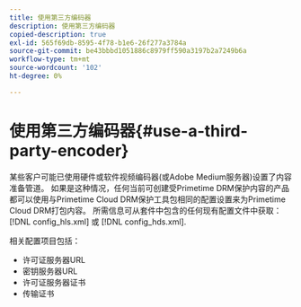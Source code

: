 ```yaml
---
title: 使用第三方编码器
description: 使用第三方编码器
copied-description: true
exl-id: 565f69db-8595-4f78-b1e6-26f277a3784a
source-git-commit: be43bbbd1051886c8979ff590a3197b2a7249b6a
workflow-type: tm+mt
source-wordcount: '102'
ht-degree: 0%

---
```


# 使用第三方编码器{#use-a-third-party-encoder}

某些客户可能已使用硬件或软件视频编码器(或Adobe Medium服务器)设置了内容准备管道。 如果是这种情况，任何当前可创建受Primetime DRM保护内容的产品都可以使用与Primetime Cloud DRM保护工具包相同的配置设置来为Primetime Cloud DRM打包内容。 所需信息可从套件中包含的任何现有配置文件中获取： [!DNL config_hls.xml] 或 [!DNL config_hds.xml].

相关配置项目包括：

* 许可证服务器URL
* 密钥服务器URL
* 许可证服务器证书
* 传输证书
